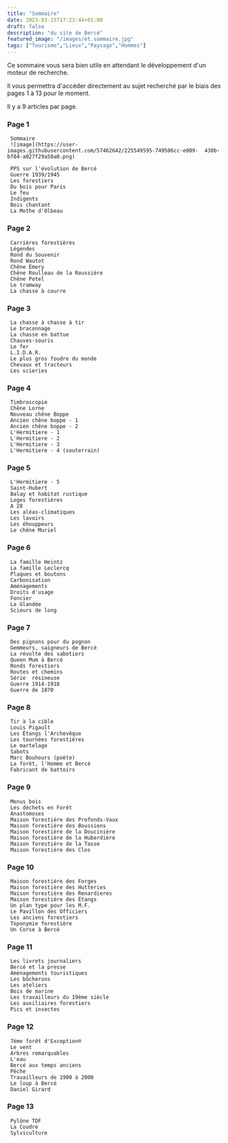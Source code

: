 ```yaml
---
title: "Sommaire"
date: 2023-03-15T17:23:44+01:00
draft: false
description: "du site de Bercé"
featured_image: "/images/et.sommaire.jpg"
tags: ["Tourisme","Lieux","Paysage","Hommes"]
---
```


Ce sommaire vous sera bien utile en attendant le développement d'un moteur de recherche. 

Il vous permettra d'accéder directement au sujet recherché 
par le biais des pages 1 à 13 pour le moment.

Il y a 9 articles par page.

### Page 1

     Sommaire
     ![image](https://user-        images.githubusercontent.com/57462642/225549595-749506cc-e009-  430b-bf84-a027f29a50a0.png)

     PPS sur l'évolution de Bercé
     Guerre 1939/1945
     Les forestiers
     Du bois pour Paris
     Le feu
     Indigents
     Bois chantant
     La Mothe d'Olbeau


     
### Page 2

     Carrières forestières
     Légendes
     Rond du Souvenir
     Rond Wautot
     Chêne Émery
     Chêne Roulleau de la Roussière
     Chêne Potel
     Le tramway
     La chasse à courre

### Page 3

     La chasse à chasse à tir
     Le braconnage
     La chasse en battue
     Chauves-souris
     Le fer
     L.I.D.A.R.
     Le plus gros foudre du monde
     Chevaux et tracteurs
     Les scieries

### Page 4

     Timbroscopie
     Chêne Lorne
     Nouveau chêne Boppe
     Ancien chêne boppe - 1
     Ancien chêne boppe - 2
     L'Hermitiere - 1
     L'Hermitiere - 2
     L'Hermitiere - 3
     L'Hermitiere - 4 (souterrain)
     
### Page 5

     L'Hermitiere - 5
     Saint-Hubert
     Balay et habitat rustique
     Loges forestières
     A 28
     Les aléas-climatiques
     Les lavoirs
     Les éhouppeurs
     Le chêne Muriel
     
### Page 6

     La famille Heintz
     La famille Leclercq
     Plaques et boutons
     Carbonisation
     Aménagements
     Droits d'usage
     Foncier
     La Glandée
     Scieurs de long

### Page 7

     Des pignons pour du pognon
     Gemmeurs, saigneurs de Bercé
     La révolte des sabotiers
     Queen Mum à Bercé
     Ronds forestiers
     Routes et chemins
     Série  résineuse
     Guerre 1914-1918
     Guerre de 1870
     
### Page 8

     Tir à la cible
     Louis Pigault
     Les Étangs l'Archevêque
     Les tournées forestières
     Le martelage
     Sabots
     Marc Bouhours (poète)
     La forêt, l'Homme et Bercé
     Fabricant de battoirs
     
### Page 9

     Menus bois
     Les déchets en Forêt
     Anastomoses
     Maison forestière des Profonds-Vaux
     Maison forestière des Boussions
     Maison forestière de la Doucinière
     Maison forestière de la Huberdière
     Maison forestière de la Tasse
     Maison forestière des Clos
     
### Page 10

     Maison forestière des Forges
     Maison forestière des Hutteries
     Maison forestière des Renardieres
     Maison forestière des Étangs
     Un plan type pour les M.F.
     Le Pavillon des Officiers
     Les anciens forestiers
     Toponymie forestière
     Un Corse à Bercé

### Page 11

     Les livrets journaliers 
     Bercé et la presse
     Aménagements touristiques
     Les bûcherons
     Les ateliers
     Bois de marine
     Les travailleurs du 19ème siècle
     Les auxiliaires forestiers 
     Pics et insectes
     
### Page 12

     7ème forêt d'Exception®
     Le vent
     Arbres remarquables
     L'eau 
     Bercé aux temps anciens
     Pêche
     Travailleurs de 1900 à 2000
     Le loup à Bercé
     Daniel Girard
     
### Page 13

     Pylône TDF
     La Coudre
     Sylviculture
 


